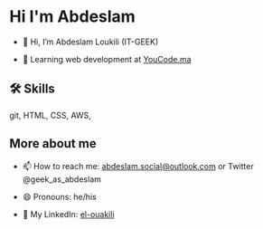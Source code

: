 
# Hi I'm Abdeslam
- 👋 Hi, I’m Abdeslam Loukili (IT-GEEK)

- 🌱 Learning web development at [YouCode.ma](https://youcode.ma/)

## 🛠 Skills
git, HTML, CSS, AWS, 


## More about me

- 📫 How to reach me: abdeslam.social@outlook.com or Twitter @geek_as_abdeslam

- 😄 Pronouns: he/his

- 🤝 My LinkedIn: [el-ouakili](https://www.linkedin.com/in/el-ouakili/)




<!---
el-ouakili/el-ouakili is a ✨ special ✨ repository because its `README.md` (this file) appears on your GitHub profile.
You can click the Preview link to take a look at your changes.
--->

